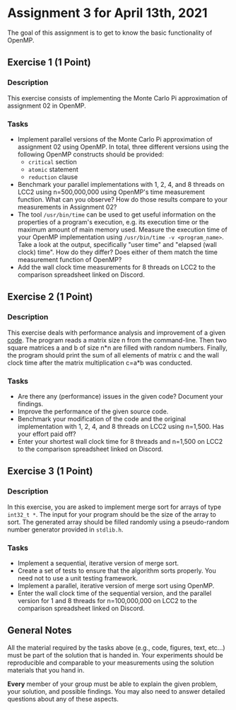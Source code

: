 # Assignment 3 for April 13th, 2021

The goal of this assignment is to get to know the basic functionality of OpenMP.

## Exercise 1 (1 Point)

### Description

This exercise consists of implementing the Monte Carlo Pi approximation of assignment 02 in OpenMP.    

### Tasks

- Implement parallel versions of the Monte Carlo Pi approximation of assignment 02 using OpenMP. In total, three different versions using the following OpenMP constructs should be provided:
    - `critical` section
    - `atomic` statement
    - `reduction` clause
- Benchmark your parallel implementations with 1, 2, 4, and 8 threads on LCC2 using n=500,000,000 using OpenMP's time measurement function. What can you observe? How do those results compare to your measurements in Assignment 02?
- The tool `/usr/bin/time` can be used to get useful information on the properties of a program's execution, e.g. its execution time or the maximum amount of main memory used. Measure the execution time of your OpenMP implementation using `/usr/bin/time -v <program_name>`. Take a look at the output, specifically "user time" and "elapsed (wall clock) time". How do they differ? Does either of them match the time measurement function of OpenMP?
- Add the wall clock time measurements for 8 threads on LCC2 to the comparison spreadsheet linked on Discord.

## Exercise 2 (1 Point)

### Description

This exercise deals with performance analysis and improvement of a given [code](ex2/ex2.c). The program reads a matrix size n from the command-line. Then two square matrices a and b of size n\*n are filled with random numbers. Finally, the program should print the sum of all elements of matrix c and the wall clock time after the matrix multiplication c=a\*b was conducted. 

### Tasks

- Are there any (performance) issues in the given code? Document your findings.
- Improve the performance of the given source code. 
- Benchmark your modification of the code and the original implementation with 1, 2, 4, and 8 threads on LCC2 using n=1,500. Has your effort paid off?
- Enter your shortest wall clock time for 8 threads and n=1,500 on LCC2 to the comparison spreadsheet linked on Discord.

## Exercise 3 (1 Point)

### Description

In this exercise, you are asked to implement merge sort for arrays of type `int32_t *`. The input for your program should be the size of the array to sort. The generated array should be filled randomly using a pseudo-random number generator provided in `stdlib.h`.

### Tasks

- Implement a sequential, iterative version of merge sort.
- Create a set of tests to ensure that the algorithm sorts properly. You need not to use a unit testing framework.
- Implement a parallel, iterative version of merge sort using OpenMP.
- Enter the wall clock time of the sequential version, and the parallel version for 1 and 8 threads for n=100,000,000 on LCC2 to the comparison spreadsheet linked on Discord.

## General Notes

All the material required by the tasks above (e.g., code, figures, text, etc...) must be part of the solution that is handed in. Your experiments should be reproducible and comparable to your measurements using the solution materials that you hand in.

**Every** member of your group must be able to explain the given problem, your solution, and possible findings. You may also need to answer detailed questions about any of these aspects.
